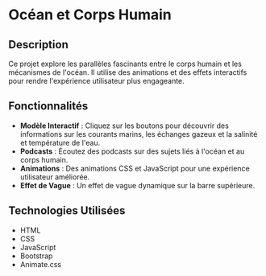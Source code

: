 # Océan et Corps Humain

## Description

Ce projet explore les parallèles fascinants entre le corps humain et les mécanismes de l'océan. Il utilise des animations et des effets interactifs pour rendre l'expérience utilisateur plus engageante.

## Fonctionnalités

- **Modèle Interactif** : Cliquez sur les boutons pour découvrir des informations sur les courants marins, les échanges gazeux et la salinité et température de l'eau.
- **Podcasts** : Écoutez des podcasts sur des sujets liés à l'océan et au corps humain.
- **Animations** : Des animations CSS et JavaScript pour une expérience utilisateur améliorée.
- **Effet de Vague** : Un effet de vague dynamique sur la barre supérieure.

## Technologies Utilisées

- HTML
- CSS
- JavaScript
- Bootstrap
- Animate.css
